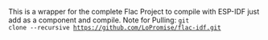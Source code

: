 This is a wrapper for the complete Flac Project to compile with ESP-IDF
just add as a component and compile.
Note for Pulling: <code>git clone --recursive https://github.com/LoPromise/flac-idf.git</code>
